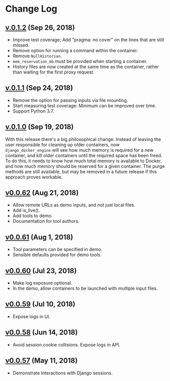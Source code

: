 # Change Log

## [v.0.1.2](https://pypi.org/project/django-docker-engine/0.1.2/) (Sep 26, 2018)

* Improve test coverage; Add "pragma: no cover" on the lines that are still missed.
* Remove option for running a command within the container.
* Remove `NullHistorian`.
* `mem_reservation_mb` must be provided when starting a container.
* History files are now created at the same time as the container,
  rather than waiting for the first proxy request.


## [v.0.1.1](https://pypi.org/project/django-docker-engine/0.1.1/) (Sep 24, 2018)

* Remove the option for passing inputs via file mounting.
* Start measuring test coverage: Minimum can be improved over time.
* Support Python 3.7.


## [v.0.1.0](https://pypi.org/project/django-docker-engine/0.1.0/) (Sep 19, 2018)

With this release there's a big philosophical change: Instead of leaving the
user responsible for cleaning up older containers, now `django_docker_engine`
will see how much memory is required for a new container, and kill older
containers until the required space has been freed.
To do this, it needs to know how much total memory is available to Docker, and
how much memory should be reserved for a given container. The purge methods
are still available, but may be removed in a future release if this approach
proves workable.


## [v0.0.62](https://pypi.org/project/django-docker-engine/0.0.62/) (Aug 21, 2018)

* Allow remote URLs as demo inputs, and not just local files.
* Add is_live().
* Add tools to demo.
* Documentation for tool authors.


## [v0.0.61](https://pypi.org/project/django-docker-engine/0.0.61/) (Aug 1, 2018)

* Tool parameters can be specified in demo.
* Sensible defaults provided for demo tools.


## [v0.0.60](https://pypi.org/project/django-docker-engine/0.0.60/) (Jul 23, 2018)

* Make log exposure optional.
* In the demo, allow containers to be launched with multiple input files.


## [v0.0.59](https://pypi.org/project/django-docker-engine/0.0.59/) (Jul 10, 2018)

* Expose logs in UI.


## [v0.0.58](https://pypi.org/project/django-docker-engine/0.0.58/) (Jun 14, 2018)

* Avoid session cookie collisions. Expose logs in API.


## [v0.0.57](https://pypi.org/project/django-docker-engine/0.0.57/) (May 11, 2018)

* Demonstrate interactions with Django sessions.
